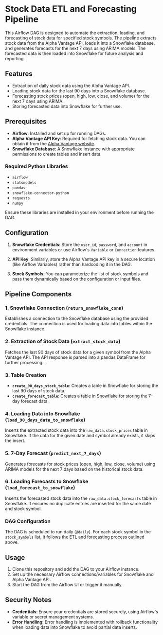 # Stock Data ETL and Forecasting Pipeline

This Airflow DAG is designed to automate the extraction, loading, and forecasting of stock data for specified stock symbols. The pipeline extracts stock data from the Alpha Vantage API, loads it into a Snowflake database, and generates forecasts for the next 7 days using ARIMA models. The forecasted data is then loaded into Snowflake for future analysis and reporting.

## Features
- Extraction of daily stock data using the Alpha Vantage API.
- Loading stock data for the last 90 days into a Snowflake database.
- Forecasting stock prices (open, high, low, close, and volume) for the next 7 days using ARIMA.
- Storing forecasted data into Snowflake for further use.

## Prerequisites
- **Airflow**: Installed and set up for running DAGs.
- **Alpha Vantage API Key**: Required for fetching stock data. You can obtain it from the [Alpha Vantage website](https://www.alphavantage.co/support/#api-key).
- **Snowflake Database**: A Snowflake instance with appropriate permissions to create tables and insert data.

### Required Python Libraries
- `airflow`
- `statsmodels`
- `pandas`
- `snowflake-connector-python`
- `requests`
- `numpy`

Ensure these libraries are installed in your environment before running the DAG.

## Configuration

1. **Snowflake Credentials**: Store the `user_id`, `password`, and `account` in environment variables or use Airflow's `Variable` or `Connection` features.
   
2. **API Key**: Similarly, store the Alpha Vantage API key in a secure location (like Airflow Variables) rather than hardcoding it in the DAG.

3. **Stock Symbols**: You can parameterize the list of stock symbols and pass them dynamically based on the configuration or input files.

## Pipeline Components

### 1. Snowflake Connection (`return_snowflake_conn`)
Establishes a connection to the Snowflake database using the provided credentials. The connection is used for loading data into tables within the Snowflake instance.

### 2. Extraction of Stock Data (`extract_stock_data`)
Fetches the last 90 days of stock data for a given symbol from the Alpha Vantage API. The API response is parsed into a pandas DataFrame for further processing.

### 3. Table Creation
- **`create_90_days_stock_table`**: Creates a table in Snowflake for storing the last 90 days of stock data.
- **`create_forecast_table`**: Creates a table in Snowflake for storing the 7-day forecast data.

### 4. Loading Data into Snowflake (`load_90_days_data_to_snowflake`)
Inserts the extracted stock data into the `raw_data.stock_prices` table in Snowflake. If the data for the given date and symbol already exists, it skips the insert.

### 5. 7-Day Forecast (`predict_next_7_days`)
Generates forecasts for stock prices (open, high, low, close, volume) using ARIMA models for the next 7 days based on the historical stock data.

### 6. Loading Forecasts to Snowflake (`load_forecast_to_snowflake`)
Inserts the forecasted stock data into the `raw_data.stock_forecasts` table in Snowflake. It ensures no duplicate entries are inserted for the same date and stock symbol.

### DAG Configuration
The DAG is scheduled to run daily (`@daily`). For each stock symbol in the `stock_symbols` list, it follows the ETL and forecasting process outlined above.

## Usage
1. Clone this repository and add the DAG to your Airflow instance.
2. Set up the necessary Airflow connections/variables for Snowflake and Alpha Vantage API.
3. Start the DAG from the Airflow UI or trigger it manually.

## Security Notes
- **Credentials**: Ensure your credentials are stored securely, using Airflow's variable or secret management systems.
- **Error Handling**: Error handling is implemented with rollback functionality when loading data into Snowflake to avoid partial data inserts.
